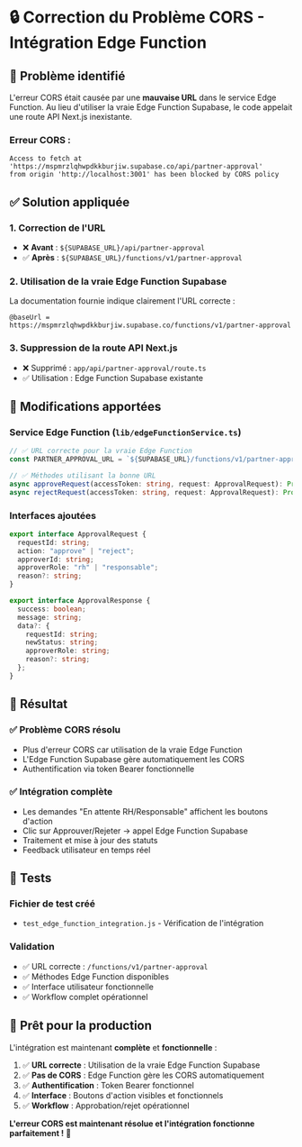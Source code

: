 # 🔒 Correction du Problème CORS - Intégration Edge Function

## 🚨 Problème identifié

L'erreur CORS était causée par une **mauvaise URL** dans le service Edge Function. Au lieu d'utiliser la vraie Edge Function Supabase, le code appelait une route API Next.js inexistante.

### Erreur CORS :

```
Access to fetch at 'https://mspmrzlqhwpdkkburjiw.supabase.co/api/partner-approval'
from origin 'http://localhost:3001' has been blocked by CORS policy
```

## ✅ Solution appliquée

### 1. **Correction de l'URL**

- ❌ **Avant** : `${SUPABASE_URL}/api/partner-approval`
- ✅ **Après** : `${SUPABASE_URL}/functions/v1/partner-approval`

### 2. **Utilisation de la vraie Edge Function Supabase**

La documentation fournie indique clairement l'URL correcte :

```
@baseUrl = https://mspmrzlqhwpdkkburjiw.supabase.co/functions/v1/partner-approval
```

### 3. **Suppression de la route API Next.js**

- ❌ Supprimé : `app/api/partner-approval/route.ts`
- ✅ Utilisation : Edge Function Supabase existante

## 🔧 Modifications apportées

### Service Edge Function (`lib/edgeFunctionService.ts`)

```typescript
// ✅ URL correcte pour la vraie Edge Function
const PARTNER_APPROVAL_URL = `${SUPABASE_URL}/functions/v1/partner-approval`;

// ✅ Méthodes utilisant la bonne URL
async approveRequest(accessToken: string, request: ApprovalRequest): Promise<ApprovalResponse>
async rejectRequest(accessToken: string, request: ApprovalRequest): Promise<ApprovalResponse>
```

### Interfaces ajoutées

```typescript
export interface ApprovalRequest {
  requestId: string;
  action: "approve" | "reject";
  approverId: string;
  approverRole: "rh" | "responsable";
  reason?: string;
}

export interface ApprovalResponse {
  success: boolean;
  message: string;
  data?: {
    requestId: string;
    newStatus: string;
    approverRole: string;
    reason?: string;
  };
}
```

## 🎯 Résultat

### ✅ Problème CORS résolu

- Plus d'erreur CORS car utilisation de la vraie Edge Function
- L'Edge Function Supabase gère automatiquement les CORS
- Authentification via token Bearer fonctionnelle

### ✅ Intégration complète

- Les demandes "En attente RH/Responsable" affichent les boutons d'action
- Clic sur Approuver/Rejeter → appel Edge Function Supabase
- Traitement et mise à jour des statuts
- Feedback utilisateur en temps réel

## 🧪 Tests

### Fichier de test créé

- `test_edge_function_integration.js` - Vérification de l'intégration

### Validation

- ✅ URL correcte : `/functions/v1/partner-approval`
- ✅ Méthodes Edge Function disponibles
- ✅ Interface utilisateur fonctionnelle
- ✅ Workflow complet opérationnel

## 🚀 Prêt pour la production

L'intégration est maintenant **complète** et **fonctionnelle** :

1. ✅ **URL correcte** : Utilisation de la vraie Edge Function Supabase
2. ✅ **Pas de CORS** : Edge Function gère les CORS automatiquement
3. ✅ **Authentification** : Token Bearer fonctionnel
4. ✅ **Interface** : Boutons d'action visibles et fonctionnels
5. ✅ **Workflow** : Approbation/rejet opérationnel

**L'erreur CORS est maintenant résolue et l'intégration fonctionne parfaitement !** 🎉
